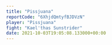 ```yaml
---
title: "Pissjuana"
reportCode: "6XhjdQmtyfBJDVzN"
player: "Pissjuana"
fight: "Kael'thas Sunstrider"
date: 2021-10-03T19:05:08.133000+00:00
---
```

